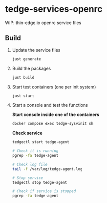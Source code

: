 # tedge-services-openrc
WIP: thin-edge.io openrc service files

## Build

1. Update the service files

    ```sh
    just generate
    ```

2. Build the packages

    ```sh
    just build
    ```

3. Start test containers (one per init system)

    ```sh
    just start
    ```

4. Start a console and test the functions

    **Start console inside one of the containers**

    ```sh
    docker compose exec tedge-sysvinit sh
    ```

    **Check service**

    ```sh
    tedgectl start tedge-agent

    # Check it is running
    pgrep -fa tedge-agent

    # Check log file
    tail -f /var/log/tedge-agent.log

    # Stop service
    tedgectl stop tedge-agent

    # Check if service is stopped
    pgrep -fa tedge-agent
    ```
